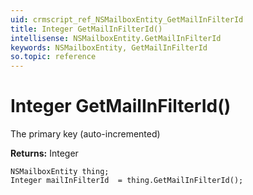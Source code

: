 ```yaml
---
uid: crmscript_ref_NSMailboxEntity_GetMailInFilterId
title: Integer GetMailInFilterId()
intellisense: NSMailboxEntity.GetMailInFilterId
keywords: NSMailboxEntity, GetMailInFilterId
so.topic: reference
---
```


# Integer GetMailInFilterId()

The primary key (auto-incremented)

**Returns:** Integer

```crmscript
NSMailboxEntity thing;
Integer mailInFilterId  = thing.GetMailInFilterId();
```

